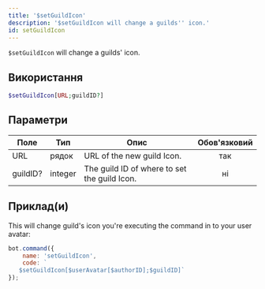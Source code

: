 ```yaml
---
title: '$setGuildIcon'
description: '$setGuildIcon will change a guilds'' icon.'
id: setGuildIcon
---
```


`$setGuildIcon` will change a guilds' icon.

## Використання

```php
$setGuildIcon[URL;guildID?]
```

## Параметри

| Поле     | Тип     | Опис                                         | Обов'язковий |
| -------- | ------- | -------------------------------------------- |:------------:|
| URL      | рядок   | URL of the new guild Icon.                   |     так      |
| guildID? | integer | The guild ID of where to set the guild Icon. |      ні      |

## Приклад(и)

This will change guild's icon you're executing the command in to your user avatar:

```javascript
bot.command({
    name: 'setGuildIcon',
    code: `
   $setGuildIcon[$userAvatar[$authorID];$guildID]`
});
```